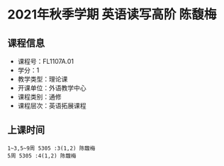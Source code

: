 # 2021年秋季学期 英语读写高阶 陈馥梅






## 课程信息

- 课程号：FL1107A.01
- 学分：1
- 教学类型：理论课
- 开课单位：外语教学中心
- 课程类别：通修
- 课程层次：英语拓展课程

## 上课时间

```
1~3,5~9周 5305 :3(1,2) 陈馥梅
5周 5305 :4(1,2) 陈馥梅
```

